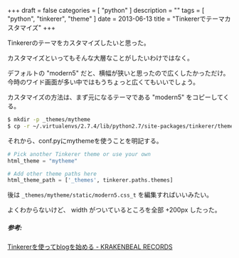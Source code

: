 +++
draft = false
categories = [ "python" ]
description = ""
tags = [ "python", "tinkerer", "theme" ]
date = 2013-06-13
title = "Tinkererでテーマカスタマイズ"
+++

Tinkererのテーマをカスタマイズしたいと思った。

カスタマイズといってもそんな大層なことがしたいわけではなく。

デフォルトの "modern5" だと、横幅が狭いと思ったので広くしたかっただけ。
今時のワイド画面が多い中ではもうちょっと広くてもいいでしょう。

カスタマイズの方法は、まず元になるテーマである "modern5"
をコピーしてくる。

```sh
$ mkdir -p _themes/mytheme
$ cp -r ~/.virtualenvs/2.7.4/lib/python2.7/site-packages/tinkerer/themes/modern5/_themes/mytheme
```
それから、conf.pyにmythemeを使うことを明記する。

```python
# Pick another Tinkerer theme or use your own
html_theme = "mytheme"

# Add other theme paths here
html_theme_path = ['_themes', tinkerer.paths.themes]
```

後は `_themes/mytheme/static/modern5.css_t` を編集すればいいみたい。

よくわからないけど、 width がついているところを全部 +200px
したった。

##### 参考:

[Tinkererを使ってblogを始める - KRAKENBEAL RECORDS](http://krakenbeal.blogspot.jp/2012/05/tinkererblog.html)

